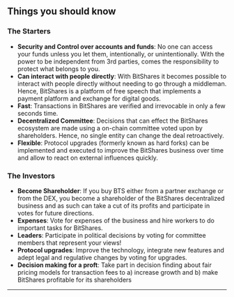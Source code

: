 ## Things you should know


### The Starters


- **Security and Control over accounts and funds**: No one can access your funds unless you let them, intentionally, or unintentionally. With the power to be independent from 3rd parties, comes the responsibility to protect what belongs to you.
- **Can interact with people directly**: With BitShares it becomes possible to interact with people directly without needing to go through a middleman. Hence, BitShares is a platform of free speech that implements a payment platform and exchange for digital goods.
- **Fast**: Transactions in BitShares are verified and irrevocable in only a few seconds time.
- **Decentralized Committee**: Decisions that can effect the BitShares ecosystem are made using a on-chain committee voted upon by shareholders. Hence, no single entity can change the deal retroactively.
- **Flexible**: Protocol upgrades (formerly known as hard forks) can be implemented and executed to improve the BitShares business over time and allow to react on external influences quickly.


### The Investors


- **Become Shareholder**: If you buy BTS either from a partner exchange or from the DEX, you become a shareholder of the BitShares decentralized business and as such can take a cut of its profits and participate in votes for future directions.
- **Expenses**: Vote for expenses of the business and hire workers to do important tasks for BitShares.
- **Leaders**: Participate in political decisions by voting for committee members that represent your views!
- **Protocol upgrades**: Improve the technology, integrate new features and adept legal and regulative changes by voting for upgrades.
- **Decision making for a proft**: Take part in decision finding about fair pricing models for transaction fees to a) increase growth and b) make BitShares profitable for its shareholders

***
